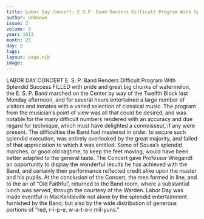 ```yaml
---
title: Labor Day Concert: E.S.P. Band Renders Difficult Program With Splendid Success 
author: Unknown
issue: 3
volume: 9
year: 1913
month: 25
day: 2
tags:
layout: page.njk
image:
---
```

LABOR DAY CONCERT    E. S. P. Band Renders Difficult Program With Splendid Success    FILLED with pride and great big chunks of watermelon, the E. S. P. Band marched on the Center by way of the Twelfth Block last Monday afternoon, and for several hours entertained a large number of visitors and inmates with a varied selection of classical music. The program from the musician’s point of view was all that could be desired, and was notable for the many difficult numbers rendered with an accuracy and due regard for technique, which must have delighted a connoisseur, if any were present. The difficulties the Band had mastered in order. to secure such splendid execution, was entirely overlooked by the great majority, and failed of that appreciation to which it was entitled. Some of Sousa’s splendid marches, or good old ragtime, to keep the feet moving, would have been better adapted to the general taste. The Concert gave Professor Wiegandt an opportunity to display the wonderful results he has achieved with the Band, and certainly their performance reflected credit alike upon the master and his pupils. At the conclusion of the Concert, the men formed in line, and to the air of “Old Faithful’, returned to the Band room, where a substantial lunch was served, through the courtesy of the Warden. Labor Day was made eventful in MacKentieville not alone by the splendid entertainment. furnished by the Band, but also by the wide distribution of generous portions of “red, r-i-p-e, w-a-t-e-r mil-yuns.”   
